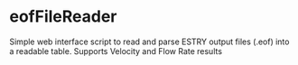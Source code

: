 # eofFileReader
Simple web interface script to read and parse ESTRY output files (.eof) into a readable table. Supports Velocity and Flow Rate results
